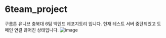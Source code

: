 # 6team_project
구름톤 유니브 충북대 6팀 백엔드 레포지토리 입니다.
현재 테스트 서버 중단되었고 도메인 연결 끊어진 상태입니다.
![image](https://github.com/user-attachments/assets/cde50d18-0827-449b-b598-af1810730aa1)
